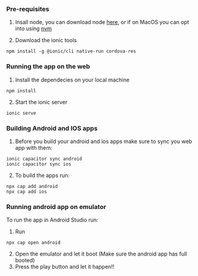 ### Pre-requisites

1. Insall node, you can download node [here](https://nodejs.org/en), or if on MacOS you can opt into using [nvm](https://github.com/nvm-sh/nvm) 

2. Download the ionic tools 

```console
npm install -g @ionic/cli native-run cordova-res
```

### Running the app on the web

1. Install the dependecies on your local machine 

```console
npm install
```

2. Start the ionic server

```console
ionic serve
```

### Building Android and IOS apps

1. Before you build your android and ios apps make sure to sync you web app with them:
```console
ionic capacitor sync android
ionic capacitor sync ios
```
2. To build the apps run:

```console
npx cap add android
npx cap add ios
```

### Running android app on emulator

To run the app in Android Studio run:

1. Run 

```console
npx cap open android
```

2. Open the emulator and let it boot (Make sure the android app has full booted)
3. Press the play button and let it happen!!
